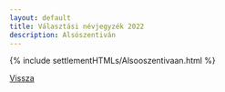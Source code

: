 ```yaml
---
layout: default
title: Választási névjegyzék 2022
description: Alsószentiván
---
```


{% include settlementHTMLs/Alsooszentivaan.html %}

[Vissza](../)